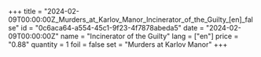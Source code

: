 +++
title = "2024-02-09T00:00:00Z_Murders_at_Karlov_Manor_Incinerator_of_the_Guilty_[en]_false"
id = "0c6aca64-a554-45c1-9f23-4f7878abeda5"
date = "2024-02-09T00:00:00Z"
name = "Incinerator of the Guilty"
lang = ["en"]
price = "0.88"
quantity = 1
foil = false
set = "Murders at Karlov Manor"
+++
